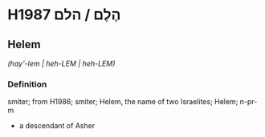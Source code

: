 # H1987 הֶלֶם / הלם

## Helem

_(hay'-lem | heh-LEM | heh-LEM)_

### Definition

smiter; from H1986; smiter; Helem, the name of two Israelites; Helem; n-pr-m

- a descendant of Asher
